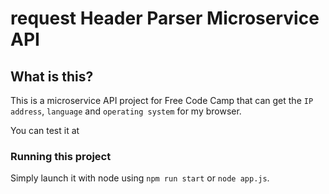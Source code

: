# request Header Parser Microservice API


## What is this?

This is a microservice API project for Free Code Camp that can get the `IP address`, `language` and `operating system` for my browser.

You can test it at [](https://)


### Running this project

Simply launch it with node using `npm run start` or `node app.js`.
